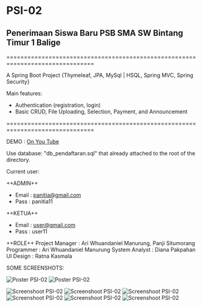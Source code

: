 # PSI-02

## Penerimaan Siswa Baru PSB SMA SW Bintang Timur 1 Balige
===============================================================================

A Spring Boot Project {Thymeleaf, JPA, MySql | HSQL, Spring MVC, Spring Security}

Main features:

* Authentication (registration, login)
* Basic CRUD, File Uploading, Selection, Payment, and Announcement

===============================================================================

DEMO : [On You Tube](https://www.youtube.com/watch?v=N3SbeZRr2dY&feature=youtu.be)

Use database: "db_pendaftaran.sql" that already attached to the root of the directory. 

Current user:

++ADMIN++

* Email : panitia@gmail.com
* Pass : panitia11

++KETUA++

* Email : user@gmail.com
* Pass : user11

++ROLE++
Project Manager : Ari Whuandaniel Manurung, Panji Situmorang
Programmer : Ari Whuandaniel Manurung
System Analyst : Diana Pakpahan
UI Design : Ratna Kasmala

SOME SCREENSHOTS:

![Poster PSI-02](https://github.com/arimnrg16/PSI-02/blob/master/Poster%20PSI-02/1.png)
![Poster PSI-02](https://github.com/arimnrg16/PSI-02/blob/master/Poster%20PSI-02/2.png)

![Screenshoot PSI-02](https://github.com/arimnrg16/PSI-02/blob/master/Screenshots/Screenshot%20(97).png)
![Screenshoot PSI-02](https://github.com/arimnrg16/PSI-02/blob/master/Screenshots/Screenshot%20(98).png)
![Screenshoot PSI-02](https://github.com/arimnrg16/PSI-02/blob/master/Screenshots/Screenshot%20(99).png)
![Screenshoot PSI-02](https://github.com/arimnrg16/PSI-02/blob/master/Screenshots/Screenshot%20(100).png)
![Screenshoot PSI-02](https://github.com/arimnrg16/PSI-02/blob/master/Screenshots/Screenshot%20(101).png)
![Screenshoot PSI-02](https://github.com/arimnrg16/PSI-02/blob/master/Screenshots/Screenshot%20(102).png)
